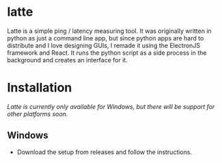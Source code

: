 # latte
Latte is a simple ping / latency measuring tool. It was originally written in python as just a command line app, but since  python apps are hard to distribute and I love designing GUIs, I remade it using the ElectronJS framework and React. It runs the python script as a side process in the background and creates an interface for it.
# Installation

*Latte is currently only available for Windows, but there will be support for other platforms soon.*

## Windows

 - Download the setup from releases and follow the instructions.


 
